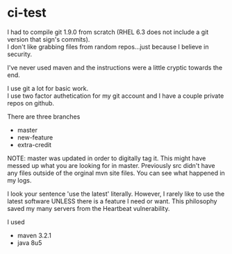 ci-test
=======

I had to compile git 1.9.0 from scratch (RHEL 6.3 does not include a git version that sign's commits).  
I don't like grabbing files from random repos...just because I believe in security.

I've never used maven and the instructions were a little cryptic towards the end.

I use git a lot for basic work.  
I use two factor authetication for my git account and I have a couple private repos on github.  


There are three branches
* master
* new-feature
* extra-credit


NOTE:  master was updated in order to digitally tag it.  This might have messed up what you are looking for in master.  Previously src didn't have any files  outside of the orginal mvn site files.  You can see what happened in my logs.


I look your sentence 'use the latest' literally.  However, I rarely like to use the latest software UNLESS there is a feature I need or want.  This philosophy saved my many servers from the Heartbeat vulnerability.

I used
* maven 3.2.1
* java 8u5
